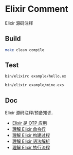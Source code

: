 # Elixir Comment

Elixir 源码注释

## Build

```bash
make clean compile
```

## Test

```bash
bin/elixirc example/hello.ex

bin/elixir example/mine.exs
```

## Doc

Elixir 源码注释/预备知识.

- [Elixir 是 OTP 应用](https://github.com/zhenyuanlau/elixir-comment/blob/main/doc/ElixirApp.md)
- [理解 Elixir 命令行](https://github.com/zhenyuanlau/elixir-comment/blob/main/doc/ElixirCLI.md)
- [理解 Elixir 构建过程](https://github.com/zhenyuanlau/elixir-comment/blob/main/doc/ElixirBuild.md)
- [理解 Elixir 语法解析](https://github.com/zhenyuanlau/elixir-comment/blob/main/doc/ElixirParser.md)
- [理解 Elixir 执行流程](https://github.com/zhenyuanlau/elixir-comment/blob/main/doc/ElixirExecute.md)
